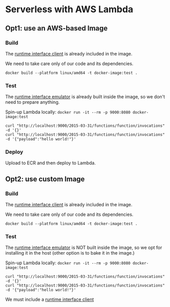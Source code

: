 # Serverless with AWS Lambda

## Opt1: use an AWS-based Image

### Build
The [runtime interface client](https://docs.aws.amazon.com/lambda/latest/dg/images-create.html#images-ric) is already included in the image.  

We need to take care only of our code and its dependencies.

```shell
docker build --platform linux/amd64 -t docker-image:test .
```

### Test

The [runtime interface emulator](https://docs.aws.amazon.com/lambda/latest/dg/images-test.html)
is already built inside the image, so we don't need to prepare anything.

Spin-up Lambda locally:  `docker run -it --rm -p 9000:8080 docker-image:test`

```shell
curl "http://localhost:9000/2015-03-31/functions/function/invocations" -d '{}'
curl "http://localhost:9000/2015-03-31/functions/function/invocations" -d '{"payload":"hello world!"}'
```

### Deploy
Upload to ECR and then deploy to Lambda.


## Opt2: use custom Image

### Build
The [runtime interface client](https://docs.aws.amazon.com/lambda/latest/dg/images-create.html#images-ric) is already included in the image.  

We need to take care only of our code and its dependencies.

```shell
docker build --platform linux/amd64 -t docker-image:test .
```

### Test

The [runtime interface emulator](https://docs.aws.amazon.com/lambda/latest/dg/images-test.html)
is NOT built inside the image, so we opt for installing it in the host (other option is to
bake it in the image.)



Spin-up Lambda locally:  `docker run -it --rm -p 9000:8080 docker-image:test`

```shell
curl "http://localhost:9000/2015-03-31/functions/function/invocations" -d '{}'
curl "http://localhost:9000/2015-03-31/functions/function/invocations" -d '{"payload":"hello world!"}'
```


We must include a [runtime interface client](https://docs.aws.amazon.com/lambda/latest/dg/images-create.html#images-ric)